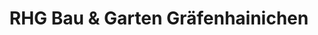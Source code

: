 ---
title: "RHG Bau & Garten Gräfenhainichen"
url: /graefenhainichen/rhg-bau-und-garten-graefenhainichen/
shop: Baumarkt
---